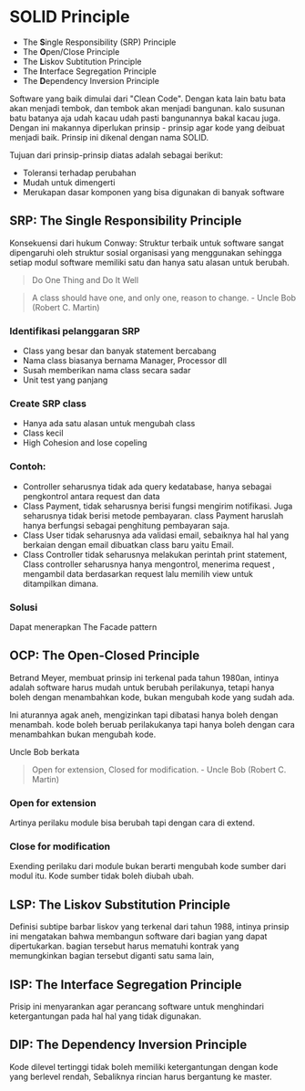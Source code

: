 # SOLID Principle

- The **S**ingle Responsibility (SRP) Principle
- The **O**pen/Close Principle
- The **L**iskov Subtitution Principle
- The **I**nterface Segregation Principle
- The **D**ependency Inversion Principle

Software yang baik dimulai dari "Clean Code". Dengan kata lain batu bata akan menjadi tembok, dan tembok akan menjadi bangunan. kalo susunan batu batanya aja udah kacau udah pasti bangunannya bakal kacau juga. Dengan ini makannya diperlukan prinsip - prinsip agar kode yang deibuat menjadi baik. Prinsip ini dikenal dengan nama SOLID.

Tujuan dari prinsip-prinsip diatas adalah sebagai berikut:

- Toleransi terhadap perubahan
- Mudah untuk dimengerti
- Merukapan dasar komponen yang bisa digunakan di banyak software

## SRP: The Single Responsibility Principle

Konsekuensi dari hukum Conway: Struktur terbaik untuk software sangat dipengaruhi oleh struktur sosial organisasi yang menggunakan sehingga setiap modul software memiliki satu dan hanya satu alasan untuk berubah.

> Do One Thing and Do It Well

> A class should have one, and only one, reason to change. - Uncle Bob (Robert C. Martin)

### Identifikasi pelanggaran SRP

- Class yang besar dan banyak statement bercabang
- Nama class biasanya bernama Manager, Processor dll
- Susah memberikan nama class secara sadar
- Unit test yang panjang

### Create SRP class

- Hanya ada satu alasan untuk mengubah class
- Class kecil
- High Cohesion and lose copeling

### Contoh:

- Controller seharusnya tidak ada query kedatabase, hanya sebagai pengkontrol antara request dan data
- Class Payment, tidak seharusnya berisi fungsi mengirim notifikasi. Juga seharusnya tidak berisi metode pembayaran. class Payment haruslah hanya berfungsi sebagai penghitung pembayaran saja.
- Class User tidak seharusnya ada validasi email, sebaiknya hal hal yang berkaian dengan email dibuatkan class baru yaitu Email.
- Class Controller tidak seharusnya melakukan perintah print statement, Class controller seharusnya hanya mengontrol, menerima request , mengambil data berdasarkan request lalu memilih view untuk ditampilkan dimana.

### Solusi 

Dapat menerapkan The Facade pattern

## OCP: The Open-Closed Principle

Betrand Meyer, membuat prinsip ini terkenal pada tahun 1980an, intinya adalah software harus mudah untuk berubah perilakunya, tetapi hanya boleh dengan menambahkan kode, bukan mengubah kode yang sudah ada.

Ini aturannya agak aneh, mengizinkan tapi dibatasi hanya boleh dengan menambah. kode boleh beruab perilakukanya tapi hanya boleh dengan cara menambahkan bukan mengubah kode. 

Uncle Bob berkata 

> Open for extension, Closed for modification. - Uncle Bob (Robert C. Martin)

### Open for extension

Artinya perilaku module bisa berubah tapi dengan cara di extend.

### Close for modification

Exending perilaku dari module bukan berarti mengubah kode sumber dari modul itu. Kode sumber tidak boleh diubah ubah.

## LSP: The Liskov Substitution Principle

Definisi subtipe barbar liskov yang terkenal dari tahun 1988, intinya prinsip ini mengatakan bahwa membangun software dari bagian yang dapat dipertukarkan. bagian tersebut harus mematuhi kontrak yang memungkinkan bagian tersebut diganti satu sama lain,

## ISP: The Interface Segregation Principle

Prisip ini menyarankan agar perancang software untuk menghindari ketergantungan pada hal hal yang tidak digunakan.

## DIP: The Dependency Inversion Principle

Kode dilevel tertinggi tidak boleh memiliki ketergantungan dengan kode yang berlevel rendah, Sebaliknya rincian harus bergantung ke master.